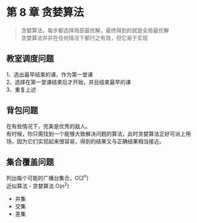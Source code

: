 # 第 8 章 贪婪算法

> 贪婪算法，每步都选择局部最优解，最终得到的就是全局最优解   
> 贪婪算法并非在任何情况下都行之有效，但它易于实现  

## 教室调度问题
1、选出最早结束的课，作为第一堂课  
2、选择在第一堂课结束后才开始，并且结束最早的课  
3、重复上述  

## 背包问题

在有些情况下，完美是优秀的敌人。  
有时候，你只需找到一个能够大致解决问题的算法，此时贪婪算法正好可派上用场，因为它们实现起来很容易，得到的结果又与正确结果相当接近。  

## 集合覆盖问题

列出每个可能的广播台集合，O(2<sup>n</sup>)    
近似算法 - 贪婪算法 O(n<sup>2</sup>)    

- 并集  
- 交集  
- 差集  



